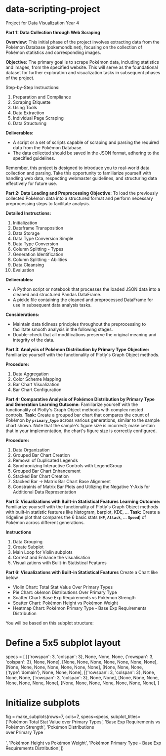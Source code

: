 # data-scripting-project
Project for Data Visualization Year 4

**Part 1: Data Collection through Web Scraping**

**Overview:**
This initial phase of the project involves extracting data from the Pokémon Database (pokemondb.net), 
focusing on the collection of Pokémon statistics and corresponding images.

**Objective:**
The primary goal is to scrape Pokémon data, including statistics and images, from the specified website. 
This will serve as the foundational dataset for further exploration and visualization tasks in subsequent phases of the project.

Step-by-Step Instructions:
1. Preparation and Compliance
2. Scraping Etiquette
3. Using Tools
4. Data Extraction
5. Individual Page Scraping
6. Data Structuring

**Deliverables:**
- A script or a set of scripts capable of scraping and parsing the required data from the Pokémon Database.
- The data collected should be saved in the JSON format, adhering to the specified guidelines.

Remember, this project is designed to introduce you to real-world data collection and parsing. 
Take this opportunity to familiarize yourself with handling web data, respecting webmaster guidelines, and structuring data effectively for future use.


**Part 2: Data Loading and Preprocessing**
**Objective:**
To load the previously collected Pokémon data into a structured format and perform necessary preprocessing steps to facilitate analysis.

**Detailed Instructions:**
1. Initialization
2. Dataframe Transposition
3. Data Storage
4. Data Type Conversion Simple
5. Data Type Conversion
6. Column Splitting - Types
7. Generation Identification
8. Column Splitting - Abilities
9. Data Cleansing
10. Evaluation

**Deliverables:**
- A Python script or notebook that processes the loaded JSON data into a cleaned and structured Pandas DataFrame.
- A pickle file containing the cleaned and preprocessed DataFrame for use in subsequent data analysis tasks.

**Considerations:**
- Maintain data tidiness principles throughout the preprocessing to facilitate smooth analysis in the following stages.
- Double-check that all modifications preserve the original meaning and integrity of the data.


**Part 3: Analysis of Pokémon Distribution by Primary Type**
**Objective:**
Familiarize yourself with the functionality of Plotly's Graph Object methods.

**Procedure:**
1. Data Aggregation 
2. Color Scheme Mapping 
3. Bar Chart Visualization 
4. Bar Chart Configuration


**Part 4: Comparative Analysis of Pokémon Distribution by Primary Type and Generation**
**Learning Outcome:** Familiarize yourself with the functionality of Plotly's Graph Object methods with complex nested controls. 
**Task:** Create a grouped bar chart that compares the count of Pokémon by **`primary_type`** across various generations, 
similar to the sample chart shown. Note that the sample's figure size is incorrect; make certain that in your implementation, 
the chart's figure size is correctly configured.

**Procedure:**
1. Data Organization
2. Grouped Bar Chart Creation
3. Removal of Duplicated Legends
4. Synchronizing Interactive Controls with LegendGroup
5. Grouped Bar Chart Enhancement
6. Stacked Bar Chart Creation
7. Stacked Bar → Matrix Bar Chart Base Alignment
8. Constraints of Matrix Bar Plots and Utilizing the Negative Y-Axis for Additional Data Representation 


**Part 5: Visualizations with Built-in Statistical Features** 
**Learning Outcome:** Familiarize yourself with the functionality of Plotly's Graph Object 
methods with built-in statistic features like histogram, barplot, KDE, … 
**Task:** Create a ridgeline plot that compares the 6 basic stats (**`HP`**, **`Attack`**, … **`Speed`**) 
of Pokémon across different generations.

**Instructions**
1. Data Grouping
2. Create Subplot
3. Main Loop for Violin subplots
4. Correct and Enhance the visualisation
5. Visualizations with Built-in Statistical Features 

**Part 6: Visualizations with Built-in Statistical Features**
Create a Chart like below
- Violin Chart: Total Stat Value Over Primary Types 
- Pie Chart: okémon Distributions Over Primary Type
- Scatter Chart: Base Exp Requirements vs Pokémon Strength
- Scatter Chart: Pokémon Height vs Pokémon Weight
- Heatmap Chart: Pokémon Primary Type - Base Exp Requirements Distribution

You will be based on this subplot structure:
# Define a 5x5 subplot layout
specs = [
    [{'rowspan': 3, 'colspan': 3},  None, None, None,               {'rowspan': 3, 'colspan': 3}, None,                           None],
    [None,                          None, None, None,               None,                         None,                           None],
    [None,                          None, None, None,               None,                         None,                           None],
    [None,                          None, None, {'type':'domain'},  None,                         None,                           None],
    [{'rowspan': 3, 'colspan': 3},  None, None, None,               {'rowspan': 3, 'colspan': 3}, None,                           None],
    [None,                          None, None, None,               None,                         None,                           None],
    [None,                          None, None, None,               None,                         None,                           None],
]

# Initialize subplots
fig = make_subplots(rows=7, cols=7, specs=specs, 
                    subplot_titles=['Pokémon Total Stat Value over Primary Types', 
                                    'Base Exp Requirements vs Pokémon Strength',
                                    'Pokémon Distributions <br> over Primary Type<br><br> ',
                                    'Pokémon Height vs Pokémon Weight',
                                    'Pokémon Primary Type - Base Exp Requirements Distribution',])